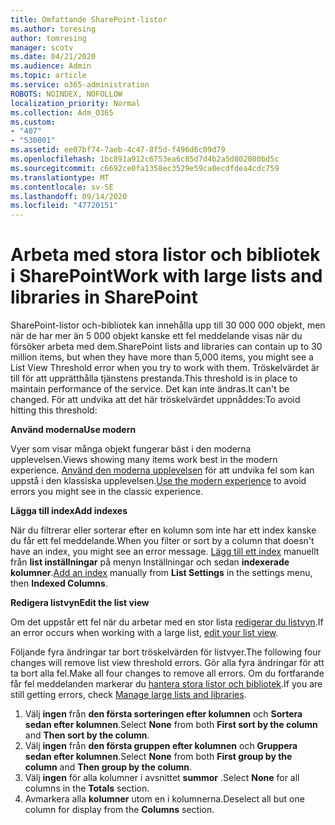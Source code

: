 ```yaml
---
title: Omfattande SharePoint-listor
ms.author: toresing
author: tomresing
manager: scotv
ms.date: 04/21/2020
ms.audience: Admin
ms.topic: article
ms.service: o365-administration
ROBOTS: NOINDEX, NOFOLLOW
localization_priority: Normal
ms.collection: Adm_O365
ms.custom:
- "407"
- "530001"
ms.assetid: ee07bf74-7aeb-4c47-8f5d-f496d6c09d79
ms.openlocfilehash: 1bc891a912c6753ea6c85d7d4b2a5d802080bd5c
ms.sourcegitcommit: c6692ce0fa1358ec3529e59ca0ecdfdea4cdc759
ms.translationtype: MT
ms.contentlocale: sv-SE
ms.lasthandoff: 09/14/2020
ms.locfileid: "47720151"
---
```

# <a name="work-with-large-lists-and-libraries-in-sharepoint"></a><span data-ttu-id="ee483-102">Arbeta med stora listor och bibliotek i SharePoint</span><span class="sxs-lookup"><span data-stu-id="ee483-102">Work with large lists and libraries in SharePoint</span></span>

<span data-ttu-id="ee483-103">SharePoint-listor och-bibliotek kan innehålla upp till 30 000 000 objekt, men när de har mer än 5 000 objekt kanske ett fel meddelande visas när du försöker arbeta med dem.</span><span class="sxs-lookup"><span data-stu-id="ee483-103">SharePoint lists and libraries can contain up to 30 million items, but when they have more than 5,000 items, you might see a List View Threshold error when you try to work with them.</span></span> <span data-ttu-id="ee483-104">Tröskelvärdet är till för att upprätthålla tjänstens prestanda.</span><span class="sxs-lookup"><span data-stu-id="ee483-104">This threshold is in place to maintain performance of the service.</span></span> <span data-ttu-id="ee483-105">Det kan inte ändras.</span><span class="sxs-lookup"><span data-stu-id="ee483-105">It can't be changed.</span></span> <span data-ttu-id="ee483-106">För att undvika att det här tröskelvärdet uppnåddes:</span><span class="sxs-lookup"><span data-stu-id="ee483-106">To avoid hitting this threshold:</span></span>

<span data-ttu-id="ee483-107">**Använd moderna**</span><span class="sxs-lookup"><span data-stu-id="ee483-107">**Use modern**</span></span>

<span data-ttu-id="ee483-108">Vyer som visar många objekt fungerar bäst i den moderna upplevelsen.</span><span class="sxs-lookup"><span data-stu-id="ee483-108">Views showing many items work best in the modern experience.</span></span> <span data-ttu-id="ee483-109">[Använd den moderna upplevelsen](https://support.office.com/article/66dac24b-4177-4775-bf50-3d267318caa9) för att undvika fel som kan uppstå i den klassiska upplevelsen.</span><span class="sxs-lookup"><span data-stu-id="ee483-109">[Use the modern experience](https://support.office.com/article/66dac24b-4177-4775-bf50-3d267318caa9) to avoid errors you might see in the classic experience.</span></span>

<span data-ttu-id="ee483-110">**Lägga till index**</span><span class="sxs-lookup"><span data-stu-id="ee483-110">**Add indexes**</span></span>

<span data-ttu-id="ee483-111">När du filtrerar eller sorterar efter en kolumn som inte har ett index kanske du får ett fel meddelande.</span><span class="sxs-lookup"><span data-stu-id="ee483-111">When you filter or sort by a column that doesn't have an index, you might see an error message.</span></span> <span data-ttu-id="ee483-112">[Lägg till ett index](https://support.office.com/article/f3f00554-b7dc-44d1-a2ed-d477eac463b0) manuellt från **list inställningar** på menyn Inställningar och sedan **indexerade kolumner**.</span><span class="sxs-lookup"><span data-stu-id="ee483-112">[Add an index](https://support.office.com/article/f3f00554-b7dc-44d1-a2ed-d477eac463b0) manually from **List Settings** in the settings menu, then **Indexed Columns**.</span></span>

<span data-ttu-id="ee483-113">**Redigera listvyn**</span><span class="sxs-lookup"><span data-stu-id="ee483-113">**Edit the list view**</span></span>

<span data-ttu-id="ee483-114">Om det uppstår ett fel när du arbetar med en stor lista [redigerar du listvyn](https://support.office.com/article/15916903-e79a-423f-b4e2-02d37e1ff372).</span><span class="sxs-lookup"><span data-stu-id="ee483-114">If an error occurs when working with a large list, [edit your list view](https://support.office.com/article/15916903-e79a-423f-b4e2-02d37e1ff372).</span></span>

<span data-ttu-id="ee483-115">Följande fyra ändringar tar bort tröskelvärden för listvyer.</span><span class="sxs-lookup"><span data-stu-id="ee483-115">The following four changes will remove list view threshold errors.</span></span> <span data-ttu-id="ee483-116">Gör alla fyra ändringar för att ta bort alla fel.</span><span class="sxs-lookup"><span data-stu-id="ee483-116">Make all four changes to remove all errors.</span></span> <span data-ttu-id="ee483-117">Om du fortfarande får fel meddelanden markerar du [hantera stora listor och bibliotek](https://support.office.com/article/B8588DAE-9387-48C2-9248-C24122F07C59).</span><span class="sxs-lookup"><span data-stu-id="ee483-117">If you are still getting errors, check [Manage large lists and libraries](https://support.office.com/article/B8588DAE-9387-48C2-9248-C24122F07C59).</span></span>

1. <span data-ttu-id="ee483-118">Välj **ingen** från **den första sorteringen efter kolumnen** och **Sortera sedan efter kolumnen**.</span><span class="sxs-lookup"><span data-stu-id="ee483-118">Select **None** from both **First sort by the column** and **Then sort by the column**.</span></span>
2. <span data-ttu-id="ee483-119">Välj **ingen** från **den första gruppen efter kolumnen** och **Gruppera sedan efter kolumnen**.</span><span class="sxs-lookup"><span data-stu-id="ee483-119">Select **None** from both **First group by the column** and **Then group by the column**.</span></span>
3. <span data-ttu-id="ee483-120">Välj **ingen** för alla kolumner i avsnittet **summor** .</span><span class="sxs-lookup"><span data-stu-id="ee483-120">Select **None** for all columns in the **Totals** section.</span></span>
4. <span data-ttu-id="ee483-121">Avmarkera alla **kolumner** utom en i kolumnerna.</span><span class="sxs-lookup"><span data-stu-id="ee483-121">Deselect all but one column for display from the **Columns** section.</span></span>

